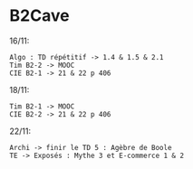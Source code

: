 # B2Cave

16/11:

	Algo : TD répétitif -> 1.4 & 1.5 & 2.1
	Tim B2-2 -> MOOC 	
	CIE B2-1 -> 21 & 22 p 406
 
18/11:

	Tim B2-1 -> MOOC 	
	CIE B2-2 -> 21 & 22 p 406
  
22/11:

	Archi -> finir le TD 5 : Agèbre de Boole
	TE -> Exposés : Mythe 3 et E-commerce 1 & 2
  

